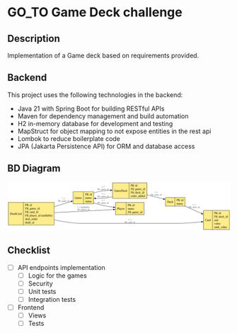 # GO_TO Game Deck challenge

## Description

Implementation of a Game deck based on requirements provided.

## Backend 

This project uses the following technologies in the backend:
- Java 21 with Spring Boot for building RESTful APIs
- Maven for dependency management and build automation
- H2 in-memory database for development and testing
- MapStruct for object mapping to not expose entities in the rest api
- Lombok to reduce boilerplate code
- JPA (Jakarta Persistence API) for ORM and database access

## BD Diagram

![Game Logo](game_erd.png)

## Checklist

 - [ ] API endpoints implementation
   - [ ] Logic for the games
   - [ ] Security
   - [ ] Unit tests
   - [ ] Integration tests
 - [ ] Frontend
   - [ ] Views
   - [ ] Tests

